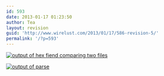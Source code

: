 ```yaml
---
id: 593
date: 2013-01-17 01:23:50
author: Tea
layout: revision
guid: 'http://www.wirelust.com/2013/01/17/586-revision-5/'
permalink: '/?p=593'
---
```


[![output of hex fiend comparing two files](http://www.wirelust.com/blog/wp-content/uploads/2013/01/hexfiend-286x300.png)](http://www.wirelust.com/?attachment_id=587)

[![output of parse](http://www.wirelust.com/blog/wp-content/uploads/2013/01/parse_output-300x273.png)](http://www.wirelust.com/?attachment_id=588)